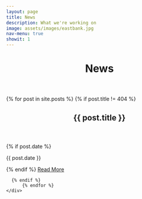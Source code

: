 ```yaml
---
layout: page
title: News
description: What we're working on
image: assets/images/eastbank.jpg
nav-menu: true
showit: 1
---
```


<!-- Main -->
<div id="main" class="alt">

<!-- One -->
<div class="inner">
		<header class="major">
			<h1>News</h1>
		</header>
</div>

<section id="two">
	<div class="inner">
          {% for post in site.posts %}
	  {% if post.title != 404 %}
	  <header class="major">
	    <h2>{{ post.title }}</h2>
	  </header>
	  {% if post.date %}<p>{{ post.date }}</p>{% endif %}
	  <a href="{{ post.url }}">Read More</a>
		  
		    
		      
		        
	  {% endif %}
          {% endfor %}
	</div>	
</section>

</div>
